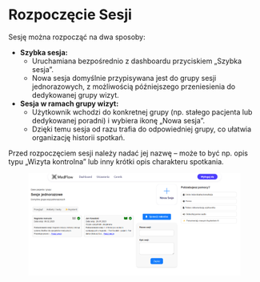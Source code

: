 # Rozpoczęcie Sesji

Sesję można rozpocząć na dwa sposoby:

* **Szybka sesja:**
  * Uruchamiana bezpośrednio z dashboardu przyciskiem „Szybka sesja”.
  * Nowa sesja domyślnie przypisywana jest do grupy sesji jednorazowych, z możliwością późniejszego przeniesienia do dedykowanej grupy wizyt.
* **Sesja w ramach grupy wizyt:**
  * Użytkownik wchodzi do konkretnej grupy (np. stałego pacjenta lub dedykowanej poradni) i wybiera ikonę „Nowa sesja”.
  * Dzięki temu sesja od razu trafia do odpowiedniej grupy, co ułatwia organizację historii spotkań.

Przed rozpoczęciem sesji należy nadać jej nazwę – może to być np. opis typu „Wizyta kontrolna” lub inny krótki opis charakteru spotkania.

<figure><img src="../.gitbook/assets/image (9).png" alt=""><figcaption></figcaption></figure>

